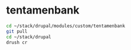 # tentamenbank

```bash
cd ~/stack/drupal/modules/custom/tentamenbank
git pull
cd ~/stack/drupal
drush cr
```